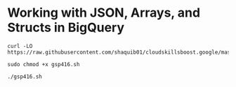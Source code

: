 #  Working with JSON, Arrays, and Structs in BigQuery

```
curl -LO https://raw.githubusercontent.com/shaquib01/cloudskillsboost.google/master/%23GSP416%20Working%20with%20JSON%2C%20Arrays%2C%20and%20Structs%20in%20BigQuery/gsp416.sh

sudo chmod +x gsp416.sh

./gsp416.sh
```
